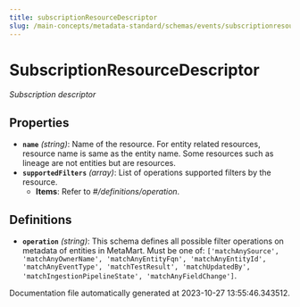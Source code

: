 ```yaml
---
title: subscriptionResourceDescriptor
slug: /main-concepts/metadata-standard/schemas/events/subscriptionresourcedescriptor
---
```


# SubscriptionResourceDescriptor

*Subscription descriptor*

## Properties

- **`name`** *(string)*: Name of the resource. For entity related resources, resource name is same as the entity name. Some resources such as lineage are not entities but are resources.
- **`supportedFilters`** *(array)*: List of operations supported filters by the resource.
  - **Items**: Refer to *#/definitions/operation*.
## Definitions

- **`operation`** *(string)*: This schema defines all possible filter operations on metadata of entities in MetaMart. Must be one of: `['matchAnySource', 'matchAnyOwnerName', 'matchAnyEntityFqn', 'matchAnyEntityId', 'matchAnyEventType', 'matchTestResult', 'matchUpdatedBy', 'matchIngestionPipelineState', 'matchAnyFieldChange']`.


Documentation file automatically generated at 2023-10-27 13:55:46.343512.

